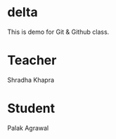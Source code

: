 # delta
This is demo for Git &amp; Github class.

# Teacher 
Shradha Khapra

# Student
Palak Agrawal

